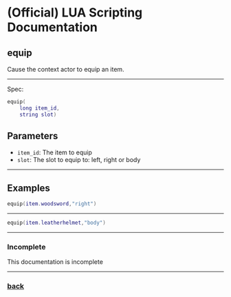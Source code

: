 
# (Official) LUA Scripting Documentation

## equip

Cause the context actor to equip an item.

___

Spec:

```lua
equip(
	long item_id,
	string slot)
```

## Parameters

- `item_id`: The item to equip
- `slot`: The slot to equip to: left, right or body

___

## Examples

```lua
equip(item.woodsword,"right")
```

___

```lua
equip(item.leatherhelmet,"body")
```

___

### Incomplete

This documentation is incomplete

___

### [back](../other)
